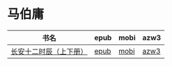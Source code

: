 # 马伯庸

| 书名 | epub | mobi | azw3 |
| --- | --- | --- | --- |
| [长安十二时辰（上下册）](http://ct.dalanmei.com/f/31084289-582969213-263939) | [epub](http://ct.dalanmei.com/f/31084289-582969213-263939) | [mobi](http://ct.dalanmei.com/f/31084289-582938504-dbe31c) | [azw3](http://ct.dalanmei.com/f/31084289-582968132-1103f6) |
